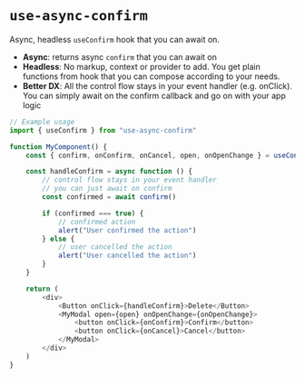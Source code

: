 # `use-async-confirm`

Async, headless `useConfirm` hook that you can await on.

- **Async**: returns async `confirm` that you can await on
- **Headless**: No markup, context or provider to add. You get plain functions from hook that you can compose according to your needs. 
- **Better DX**: All the control flow stays in your event handler (e.g. onClick). You can simply await on the confirm callback and go on with your app logic

```javascript
// Example usage
import { useConfirm } from "use-async-confirm"

function MyComponent() {
    const { confirm, onConfirm, onCancel, open, onOpenChange } = useConfirm()

    const handleConfirm = async function () {
        // control flow stays in your event handler
        // you can just await on confirm
        const confirmed = await confirm()

        if (confirmed === true) {
            // confirmed action
            alert("User confirmed the action")
        } else {
            // user cancelled the action
            alert("User cancelled the action")
        }
    }

    return (
        <div>
            <Button onClick={handleConfirm}>Delete</Button>
            <MyModal open={open} onOpenChange={onOpenChange}>
                <button onClick={onConfirm}>Confirm</button>
                <button onClick={onCancel}>Cancel</button>
            </MyModal>
        </div>
    )
}
```
